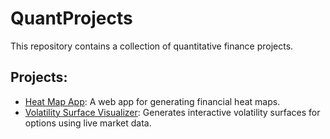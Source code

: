 # QuantProjects

This repository contains a collection of quantitative finance projects.

## Projects:
- [Heat Map App](heat_map/README.md): A web app for generating financial heat maps.
- [Volatility Surface Visualizer](volatility_surface/README.md): Generates interactive volatility surfaces for options using live market data.

